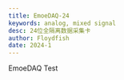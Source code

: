 ```yaml
---
title: EmoeDAQ-24
keywords: analog, mixed signal
desc: 24位全隔离数据采集卡
author: Floydfish
date: 2024-1
---
```


EmoeDAQ Test

